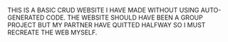 THIS IS A BASIC CRUD WEBSITE I HAVE MADE WITHOUT USING AUTO-GENERATED CODE. THE WEBSITE SHOULD HAVE
BEEN A GROUP PROJECT BUT MY PARTNER HAVE QUITTED HALFWAY SO I MUST RECREATE THE WEB MYSELF. 

